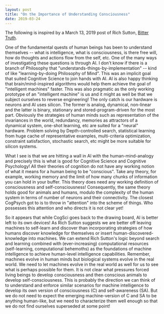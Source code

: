 ```yaml
---
layout: post
title: "On the Importance of Understanding Consciousness"
date: 2019-03-24
---
```

The following is inspired by a March 13, 2019 post of Rich Sutton, [Bitter Truth](http://www.incompleteideas.net/IncIdeas/BitterLesson.html).

One of the fundamental quests of human beings has been to understand themselves -- what is intelligence, what is consciousness, is there free will, how do thoughts and actions flow from the self, etc. One of the many ways of investigating these questions is through AI. I don't know if there is a branch of Philosophy that "understands-things-by-implementation" -- kind of like "learning-by-doing Philosophy of Mind". This was an implicit goal that suited Cognitive 
Science to join hands with AI. AI is also happy thinking that brain/mind-inspired algorithms 
would help them achieve the goal of "intelligent machines" faster. This was also pragmatic as 
the only working prototype of an "intelligent machine" is us and it might as well be that we 
subject ourselves to reverse engineering! The only catch is our hardware is neurons and AI 
uses silicon. The former is analog, dynamical, non-linear and the latter is binary, stationary 
and stored-program-driven for the most part. Obviously the strategies of human minds such as 
representation of the invariances in the world, redundancy, memories as attractors of a 
dynamical system, one-shot learning, etc are suited for a "neural" hardware. Problem solving 
by Depth-controlled search, statistical learning from huge cache of representative examples, 
multi-criteria optimization, constraint satisfaction, stochastic search, etc might be more 
suitable for silicon systems.

What I see is that we are hitting a wall in AI with the human-mind-analogy and precisely this 
is what is good for Cognitive Science and Cognitive Psychology! All their theories of 
cognition do not have any working notion of what it means for a human being to be "conscious". 
Take any theory, for example, working memory and the limit of how many chunks of information 
you can hold in your buffer. This theory does need any working definition of consciousness and 
self-consciousness! Consequently, the same theory holds good for animals and humans, modulo 
the complexity of the human system in terms of number of neurons and their connectivity. The 
closest CogPsych got to is to throw in "attention" into the scheme of things. Who possesses 
this attention and who directs it is not clear yet!

So it appears that while CogSci goes back to the drawing board, AI is better left to its own 
devices! As Rich Sutton suggests we are better off leaving machines to self-learn and discover 
than incorporating strategies of how humans discover knowledge for themselves or insert 
human-discovered-knowledge into machines. We can extend Rich Sutton's logic beyond search and 
learning combined with (ever-increasing) computational resources (self-learning, computational 
behemoths) as the foundations of machine intelligence to achieve human-level intelligence capabilities. Remember, machines evolve in 
human minds but biological systems evolve in the real world. We need to let machines evolve in 
the real world as well for us to see what is perhaps possible for them. It is not clear what 
pressures forced living beings to develop consciousness and then conscious animals to develop 
self-consciousness. This is probably the direction we can think of to understand and enforce 
similar scenarios for machine intelligence to develop its own version of consciousness (C) and 
self-awareness (SA). But we do not need to expect the emerging machine-version of C and SA to 
be anything human-like, but we need to characterize them well enough so that we do not find 
ourselves superseded at some point! 
